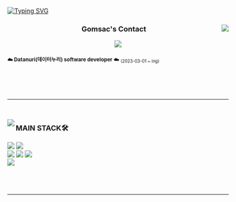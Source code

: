 
[![Typing SVG](https://readme-typing-svg.demolab.com?font=Fira+Code&pause=1000&width=435&lines=Hello+World!;Every+Second+Counts)](https://git.io/typing-svg)

<div align="center">

  <img align="right" src="https://github-readme-stats.vercel.app/api?username=Gomsac&show_icons=true&theme=transparent&hide="/>

  ### Gomsac's Contact

 <a href="https://github.com/Gomsac"><img src="https://hits.seeyoufarm.com/api/count/incr/badge.svg?url=https%3A%2F%2Fgithub.com%2FGomsac&count_bg=%23000000&title_bg=%23000000&icon=github.svg&icon_color=%23E7E7E7&title=GitHub&edge_flat=false)"/></a> 


<div align="left">
  
<sub>**☁️ Datanuri(데이터누리) software developer ☁️**</sub> <sub><sub>(2023-03-01 ~ ing)</sub></sub>

 <br>
 <br>
  <br>
</div>
</div>

 ---

 <br>

<img align="left" src="https://github-readme-stats.vercel.app/api/top-langs/?username=Gomsac&theme=transparent&exclude_repo=Computer-Science-Engineering&layout=compact&langs_count=10"/></a>

<div align="left">

### MAIN STACK🛠️
<img src="https://img.shields.io/badge/HTML5-E34F26?style=for-the-badge&logo=html5&logoColor=white"/>
<img src="https://img.shields.io/badge/CSS3-1572B6?style=for-the-badge&logo=css3&logoColor=white"/>
<br>
<img src="https://img.shields.io/badge/JavaScript-F7DF1E?style=for-the-badge&logo=javascript&logoColor=white"/></a>
<img src="https://img.shields.io/badge/Typescript-3178C6?style=for-the-badge&logo=typescript&logoColor=white"/>
<img src="https://img.shields.io/badge/react-%2361DAFB.svg?&style=for-the-badge&logo=react&logoColor=white" />
<br>
<img src="https://img.shields.io/badge/C++-00599C?style=for-the-badge&logo=C%2B%2B&logoColor=white"/></a>
<br>
<br><br><br>

---








    
 
